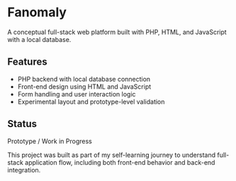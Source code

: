 # Fanomaly

A conceptual full-stack web platform built with PHP, HTML, and JavaScript with a local database.

## Features
- PHP backend with local database connection
- Front-end design using HTML and JavaScript
- Form handling and user interaction logic
- Experimental layout and prototype-level validation

## Status
Prototype / Work in Progress

This project was built as part of my self-learning journey to understand full-stack application flow, including both front-end behavior and back-end integration.
